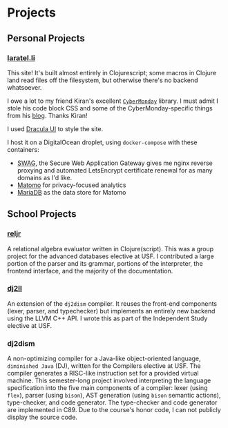 # Projects

## Personal Projects

### [laratel.li](https://github.com/lucianolaratelli/laratel.li)

This site! It's built almost entirely in Clojurescript; some macros in Clojure
land read files off the filesystem, but otherwise there's no backend whatsoever.

I owe a lot to my friend Kiran's excellent
[`CyberMonday`](https://github.com/kiranshila/cybermonday) library. I must admit
I stole his code block CSS and some of the CyberMonday-specific things from his
[blog](https://blog.kiranshila.com/). Thanks Kiran!

I used [Dracula UI](https://draculatheme.com/ui) to style the site.

I host it on a DigitalOcean droplet, using `docker-compose` with these containers:

- [SWAG](https://docs.linuxserver.io/images/docker-swag), the Secure Web
  Application Gateway gives me nginx reverse proxying and automated LetsEncrypt
  certificate renewal for as many domains as I'd like.
- [Matomo](https://github.com/matomo-org/docker) for privacy-focused analytics
- [MariaDB](https://hub.docker.com/_/mariadb/) as the data store for Matomo

## School Projects

### [reljr](https://github.com/reljr/reljr)

A relational algebra evaluator written in Clojure(script). This was a group
project for the advanced databases elective at USF. I contributed a large
portion of the parser and its grammar, portions of the interpreter, the frontend
interface, and the majority of the documentation.

### [dj2ll](https://github.com/lucianolaratelli/dj2ll-public)

An extension of the `dj2dism` compiler. It reuses the front-end components
(lexer, parser, and typechecker) but implements an entirely new backend using
the LLVM C++ API. I wrote this as part of the Independent Study elective at USF.

### dj2dism

A non-optimizing compiler for a Java-like object-oriented language, `diminished Java` (DJ), written for the Compilers elective at USF. The compiler generates a
RISC-like instruction set for a provided virtual machine. This semester-long
project involved interpreting the language specification into the five main
components of a compiler: lexer (using `flex`), parser (using `bison`), AST
generation (using `bison` semantic actions), type-checker, and code generator.
The type-checker and code generator are implemented in C89. Due to the course's
honor code, I can not publicly display the source code.
